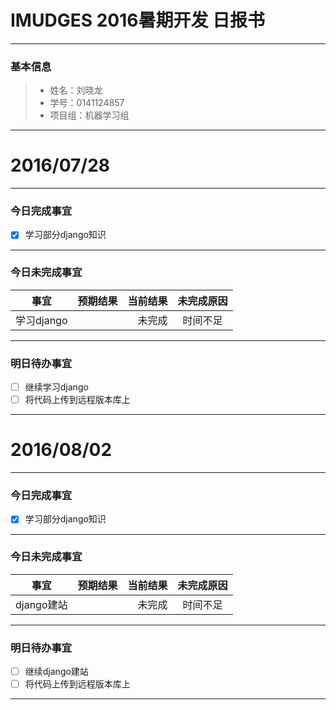 # IMUDGES 2016暑期开发 日报书


-------


### 基本信息
> * 姓名：刘晓龙
> * 学号：0141124857
> * 项目组：机器学习组 

-------


# 2016/07/28

-------

### 今日完成事宜
- [x]  学习部分django知识 

-----
### 今日未完成事宜


| 事宜     |预期结果| 当前结果  | 未完成原因   |
| --------   | -----:  | -----:  | :----:  |
| 学习django      |     | 未完成   | 时间不足    |


------
### 明日待办事宜
- [ ] 继续学习django
- [ ] 将代码上传到远程版本库上

-------
# 2016/08/02

-------

### 今日完成事宜
- [x]  学习部分django知识 

-----
### 今日未完成事宜


| 事宜     |预期结果| 当前结果  | 未完成原因   |
| --------   | -----:  | -----:  | :----:  |
| django建站      |     | 未完成   | 时间不足    |


------
### 明日待办事宜
- [ ] 继续django建站
- [ ] 将代码上传到远程版本库上

-------
